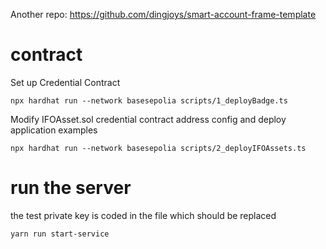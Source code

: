 Another repo: https://github.com/dingjoys/smart-account-frame-template 

# contract

Set up Credential Contract
```
npx hardhat run --network basesepolia scripts/1_deployBadge.ts
```

Modify IFOAsset.sol credential contract address config and deploy application examples
```
npx hardhat run --network basesepolia scripts/2_deployIFOAssets.ts
```

# run the server

the test private key is coded in the file which should be replaced
```
yarn run start-service
```
